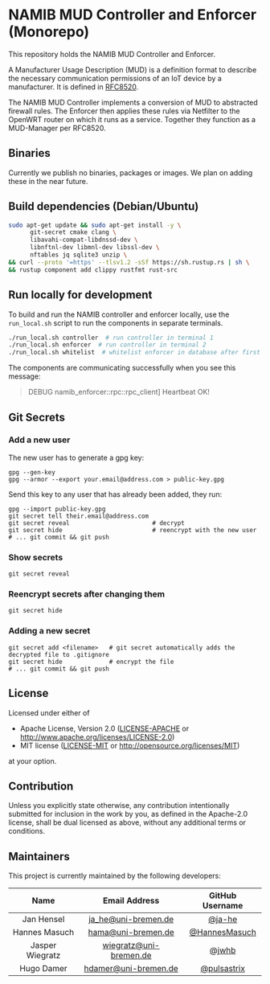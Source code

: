 # NAMIB MUD Controller and Enforcer (Monorepo)

This repository holds the NAMIB MUD Controller and Enforcer.

A Manufacturer Usage Description (MUD) is a definition format to describe the
necessary communication permissions of an IoT device by a manufacturer.
It is defined in [RFC8520](https://datatracker.ietf.org/doc/html/rfc8520).

The NAMIB MUD Controller implements a conversion of MUD to abstracted firewall
rules.
The Enforcer then applies these rules via Netfilter to the OpenWRT router on
which it runs as a service.
Together they function as a MUD-Manager per RFC8520.

## Binaries

Currently we publish no binaries, packages or images.
We plan on adding these in the near future.

## Build dependencies (Debian/Ubuntu)

```bash
sudo apt-get update && sudo apt-get install -y \
      git-secret cmake clang \
      libavahi-compat-libdnssd-dev \
      libnftnl-dev libmnl-dev libssl-dev \
      nftables jq sqlite3 unzip \
&& curl --proto '=https' --tlsv1.2 -sSf https://sh.rustup.rs | sh \
&& rustup component add clippy rustfmt rust-src
```

## Run locally for development

To build and run the NAMIB controller and enforcer locally, use the `run_local.sh` script to run the components in separate terminals.

```bash
./run_local.sh controller  # run controller in terminal 1
./run_local.sh enforcer  # run controller in terminal 2
./run_local.sh whitelist  # whitelist enforcer in database after first contact
```

The components are communicating successfully when you see this message:

> DEBUG namib_enforcer::rpc::rpc_client] Heartbeat OK!

## Git Secrets

### Add a new user

The new user has to generate a gpg key:
```
gpg --gen-key
gpg --armor --export your.email@address.com > public-key.gpg
```

Send this key to any user that has already been added, they run:

```shell
gpg --import public-key.gpg
git secret tell their.email@address.com
git secret reveal                       # decrypt
git secret hide                         # reencrypt with the new user
# ... git commit && git push
```

### Show secrets

```shell
git secret reveal
```

### Reencrypt secrets after changing them

```shell
git secret hide
```

### Adding a new secret

```shell
git secret add <filename>   # git secret automatically adds the decrypted file to .gitignore
git secret hide             # encrypt the file
# ... git commit && git push
```

## License

Licensed under either of

* Apache License, Version 2.0
  ([LICENSE-APACHE](LICENSE-APACHE) or http://www.apache.org/licenses/LICENSE-2.0)
* MIT license
  ([LICENSE-MIT](LICENSE-MIT) or http://opensource.org/licenses/MIT)

at your option.

## Contribution

Unless you explicitly state otherwise, any contribution intentionally submitted
for inclusion in the work by you, as defined in the Apache-2.0 license, shall be
dual licensed as above, without any additional terms or conditions.

## Maintainers

This project is currently maintained by the following developers:

|       Name       |     Email Address      |                 GitHub Username                  |
|:----------------:|:----------------------:|:------------------------------------------------:|
| Jan Hensel       |  ja_he@uni-bremen.de   |        [@ja-he](https://github.com/ja-he)        |
| Hannes Masuch    |   hama@uni-bremen.de   | [@HannesMasuch](https://github.com/HannesMasuch) |
| Jasper Wiegratz  | wiegratz@uni-bremen.de |         [@jwhb](https://github.com/jwhb)         |
| Hugo Damer       |  hdamer@uni-bremen.de  |   [@pulsastrix](https://github.com/pulsastrix)   |
